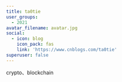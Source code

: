 ```yaml
---
title: ta0tie
user_groups:
  - 2021
avatar_filename: avatar.jpg
social:
  - icon: blog
    icon_pack: fas
    link: 'https://www.cnblogs.com/ta0tie'
superuser: false
---
```


crypto、blockchain